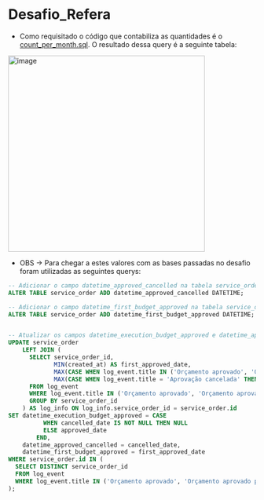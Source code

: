 # Desafio_Refera

- Como requisitado o código que contabiliza as quantidades é o <a href="count_per_month.sql">count_per_month.sql</a>. O resultado dessa query é a seguinte tabela:
<img width="400" alt="image" src="https://user-images.githubusercontent.com/88164286/229213490-a092f29c-8744-4994-8265-1d259c2997aa.png">

- OBS -> Para chegar a estes valores com as bases passadas no desafio foram utilizadas as seguintes querys:
```sql
-- Adicionar o campo datetime_approved_cancelled na tabela service_order
ALTER TABLE service_order ADD datetime_approved_cancelled DATETIME;

-- Adicionar o campo datetime_first_budget_approved na tabela service_order
ALTER TABLE service_order ADD datetime_first_budget_approved DATETIME;


-- Atualizar os campos datetime_execution_budget_approved e datetime_approved_cancelled na tabela service_order
UPDATE service_order
	LEFT JOIN (
	  SELECT service_order_id,
	         MIN(created_at) AS first_approved_date,
	         MAX(CASE WHEN log_event.title IN ('Orçamento aprovado', 'Orçamento aprovado pelo pagador') THEN created_at ELSE NULL END) AS approved_date,
	         MAX(CASE WHEN log_event.title = 'Aprovação cancelada' THEN created_at ELSE NULL END) AS cancelled_date
	  FROM log_event
	  WHERE log_event.title IN ('Orçamento aprovado', 'Orçamento aprovado pelo pagador', 'Aprovação cancelada')
	  GROUP BY service_order_id
	) AS log_info ON log_info.service_order_id = service_order.id
SET datetime_execution_budget_approved = CASE
		  WHEN cancelled_date IS NOT NULL THEN NULL
		  ELSE approved_date
		END,
	datetime_approved_cancelled = cancelled_date,
	datetime_first_budget_approved = first_approved_date
WHERE service_order.id IN (
  SELECT DISTINCT service_order_id
  FROM log_event
  WHERE log_event.title IN ('Orçamento aprovado', 'Orçamento aprovado pelo pagador', 'Aprovação cancelada')
);
